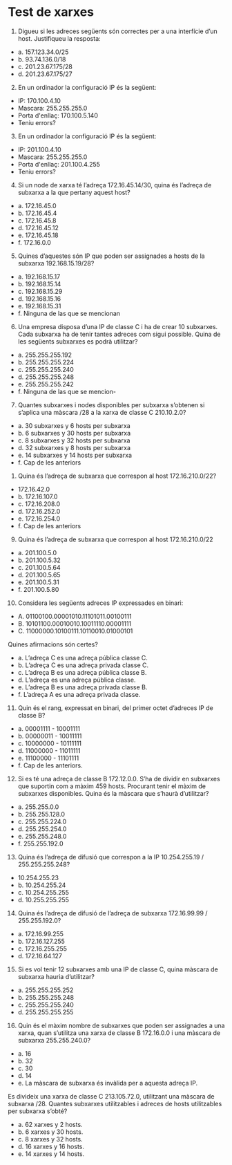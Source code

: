 
# Test de xarxes

1.	Digueu si les adreces següents són correctes per a una interfície d’un host. Justifiqueu la resposta:

- a. 157.123.34.0/25
- b. 93.74.136.0/18
- c. 201.23.67.175/28
- d. 201.23.67.175/27

2.	En un ordinador la configuració IP és la següent:

- IP: 170.100.4.10
- Mascara: 255.255.255.0
- Porta d'enllaç: 170.100.5.140
- Teniu errors?

3.	En un ordinador la configuració IP és la següent:

- IP: 201.100.4.10
- Mascara: 255.255.255.0
- Porta d'enllaç: 201.100.4.255
- Teniu errors?

4.	Si un node de xarxa té l’adreça 172.16.45.14/30, quina és l’adreça de subxarxa a la que pertany aquest host?

- a. 172.16.45.0
- b. 172.16.45.4
- c. 172.16.45.8
- d. 172.16.45.12
- e. 172.16.45.18
- f. 172.16.0.0

5.	Quines d’aquestes són IP que poden ser assignades a hosts de la subxarxa 192.168.15.19/28?

- a. 192.168.15.17
- b. 192.168.15.14
- c. 192.168.15.29
- d. 192.168.15.16
- e. 192.168.15.31
- f. Ninguna de las que se mencionan
  
6. Una empresa disposa d’una IP de classe C i ha de crear 10 subxarxes. Cada subxarxa ha de tenir tantes adreces com sigui possible. Quina de les següents subxarxes es podrà utilitzar?

- a. 255.255.255.192
- b. 255.255.255.224
- c. 255.255.255.240
- d. 255.255.255.248
- e. 255.255.255.242
- f. Ninguna de las que se mencion- 

7. Quantes subxarxes i nodes disponibles per subxarxa s’obtenen si s’aplica una màscara /28 a la xarxa de classe C 210.10.2.0?

- a. 30 subxarxes y 6 hosts per subxarxa
- b. 6 subxarxes y 30 hosts per subxarxa
- c. 8 subxarxes y 32 hosts per subxarxa
- d. 32 subxarxes y 8 hosts per subxarxa
- e. 14 subxarxes y 14 hosts per subxarxa
- f. Cap de les anteriors

1. Quina és l’adreça de subxarxa que correspon al host 172.16.210.0/22?

- 	172.16.42.0
- b. 172.16.107.0
- c. 172.16.208.0
- d. 172.16.252.0
- e. 172.16.254.0
- f. Cap de les anteriors
9.	Quina és l’adreça de subxarxa que correspon al host 172.16.210.0/22
- a. 201.100.5.0
- b. 201.100.5.32
- c. 201.100.5.64
- d. 201.100.5.65
- e. 201.100.5.31
- f. 201.100.5.80

10.	Considera les següents adreces IP expressades en binari:

- A.  01100100.00001010.11101011.00100111
- B. 10101100.00010010.10011110.00001111
- C. 11000000.10100111.10110010.01000101

Quines afirmacions són certes?

- a. L’adreça C es una adreça pública classe C.
- b. L’adreça C es una adreça privada classe C.
- c. L’adreça B es una adreça pública classe B.
- d. L’adreça es una adreça pública classe.
- e. L’adreça B es una adreça privada classe B.
- f. L’adreça A es una adreça privada classe.

11.	Quin és el rang, expressat en binari, del primer octet d’adreces IP de classe B?

- a.	00001111 - 10001111
- b. 00000011 - 10011111
- c. 10000000 - 10111111
- d. 11000000 - 11011111
- e. 11100000 - 11101111
- f. Cap de les anteriors.
12.	Si es té una adreça de classe B 172.12.0.0. S’ha de dividir en subxarxes que suportin com a màxim 459 hosts.  Procurant tenir el màxim de subxarxes disponibles. Quina és la màscara que s’haurà d’utilitzar?

- a. 255.255.0.0
- b. 255.255.128.0
- c. 255.255.224.0
- d. 255.255.254.0
- e. 255.255.248.0
- f. 255.255.192.0

13.	Quina és l’adreça de difusió que correspon a la IP 10.254.255.19 / 255.255.255.248?

- 	10.254.255.23
- b. 10.254.255.24
- c. 10.254.255.255
- d. 10.255.255.255

14.	Quina és l’adreça de difusió de l’adreça de subxarxa 172.16.99.99 / 255.255.192.0?

- a. 172.16.99.255
- b. 172.16.127.255
- c. 172.16.255.255
- d. 172.16.64.127

15.	Si es vol tenir 12 subxarxes amb una IP de classe C, quina màscara de subxarxa hauria d’utilitzar?

- a. 255.255.255.252
- b. 255.255.255.248
- c. 255.255.255.240
- d. 255.255.255.255
16.	Quin és el màxim nombre de subxarxes que poden ser assignades a una xarxa, quan s’utilitza una xarxa de classe B  172.16.0.0 i una màscara de subxarxa 255.255.240.0?

- a. 16
- b. 32
- c. 30
- d. 14
- e. La màscara de subxarxa és invàlida per a aquesta adreça IP.

Es divideix una xarxa de classe C 213.105.72.0, utilitzant una màscara de subxarxa /28. Quantes subxarxes utilitzables i adreces de hosts utilitzables per subxarxa s’obté?

- a. 62 xarxes y 2 hosts.
- b. 6 xarxes y 30 hosts.
- c. 8 xarxes y 32 hosts.
- d. 16 xarxes y 16 hosts.
- e. 14 xarxes y 14 hosts.
